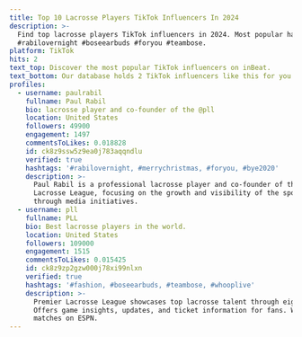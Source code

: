 ```yaml
---
title: Top 10 Lacrosse Players TikTok Influencers In 2024
description: >-
  Find top lacrosse players TikTok influencers in 2024. Most popular hashtags:
  #rabilovernight #boseearbuds #foryou #teambose.
platform: TikTok
hits: 2
text_top: Discover the most popular TikTok influencers on inBeat.
text_bottom: Our database holds 2 TikTok influencers like this for you to work with.
profiles:
  - username: paulrabil
    fullname: Paul Rabil
    bio: lacrosse player and co-founder of the @pll
    location: United States
    followers: 49900
    engagement: 1497
    commentsToLikes: 0.018828
    id: ck8z9ssw5z9ea0j783aqqndlu
    verified: true
    hashtags: '#rabilovernight, #merrychristmas, #foryou, #bye2020'
    description: >-
      Paul Rabil is a professional lacrosse player and co-founder of the Premier
      Lacrosse League, focusing on the growth and visibility of the sport
      through media initiatives.
  - username: pll
    fullname: PLL
    bio: Best lacrosse players in the world.
    location: United States
    followers: 109000
    engagement: 1515
    commentsToLikes: 0.015425
    id: ck8z9zp2gzw000j78xi99nlxn
    verified: true
    hashtags: '#fashion, #boseearbuds, #teambose, #whooplive'
    description: >-
      Premier Lacrosse League showcases top lacrosse talent through eight teams.
      Offers game insights, updates, and ticket information for fans. Watch
      matches on ESPN.
---
```


